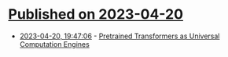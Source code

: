 # [Published on 2023-04-20](index.md)

* [2023-04-20, 19:47:06](https://lobste.rs/s/dhnkpj/pretrained_transformers_as_universal) - [Pretrained Transformers as Universal Computation Engines](https://arxiv.org/abs/2103.05247)
